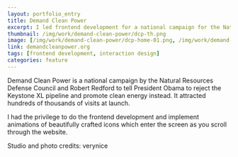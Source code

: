 ```yaml
---
layout: portfolio_entry
title: Demand Clean Power
excerpt: I led frontend development for a national campaign for the National Resource Defense Council that received hundreds of thousands of visits at launch. By using subtle animations, we were able to bring storytelling elements to life and engage users to sign the petition rejecting the Keystone XL pipeline.
thumbnail: /img/work/demand-clean-power/dcp-th.png
image: [/img/work/demand-clean-power/dcp-home-01.png, /img/work/demand-clean-power/dcp-home-02.jpg, /img/work/demand-clean-power/dcp-verynice-phone.jpg]
link: demandcleanpower.org
tags: [frontend development, interaction design]
categories: feature
---
```


Demand Clean Power is a national campaign by the Natural Resources Defense Council and Robert Redford to tell President Obama to reject the Keystone XL pipeline and promote clean energy instead. It attracted hundreds of thousands of visits at launch.

I had the privilege to do the frontend development and implement animations of beautifully crafted icons which enter the screen as you scroll through the website.

Studio and photo credits: verynice